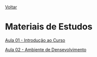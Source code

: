 [Voltar](../README.md)
# Materiais de Estudos

[Aula 01 - Introdução ao Curso](01-intro/index.md)

[Aula 02 - Ambiente de Densevolvimento](02-ambiente/index.md)
